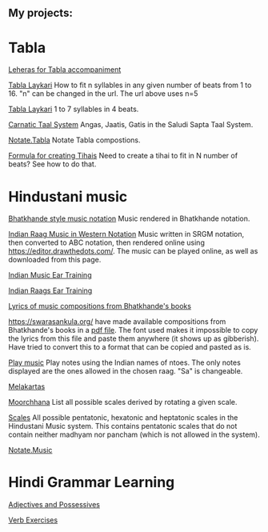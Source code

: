 ## My projects:

# Tabla
[Leheras for Tabla accompaniment](music-notation/abc_leheras.html)

[Tabla Laykari](/tabla-laykari/?n=5&gaps)
How to fit n syllables in any given number of beats from 1 to 16. "n" can be changed in the url. The url above uses n=5

[Tabla Laykari](/tabla-laykari/odd_laya.html)
1 to 7 syllables in 4 beats.

[Carnatic Taal System](/tabla-laykari/carnatic-taals.html)
Angas, Jaatis, Gatis in the Saludi Sapta Taal System.

[Notate.Tabla](tabla-notation/README.html)
Notate Tabla compostions.

[Formula for creating Tihais](tabla-notation/create_tihai.html)
Need to create a tihai to fit in N number of beats? See how to do that.


# Hindustani music
[Bhatkhande style music notation](bhatkhande.md)
Music rendered in Bhatkhande notation.

[Indian Raag Music in Western Notation](music-notation/compositions.html)
Music written in SRGM notation, then converted to ABC notation, then rendered online using https://editor.drawthedots.com/.
The music can be played online, as well as downloaded from this page.

[Indian Music Ear Training](ear-training/index.html)

[Indian Raags Ear Training](ear-training/phrases.html)

[Lyrics of music compositions from Bhatkhande's books](music-notation/bhatkhande_lyrics.html)

https://swarasankula.org/ have made available compositions from Bhatkhande's books in a [pdf file](https://swarasankula.org/swarasankula-bhatkande/Lyrics_File.pdf).  The font used makes it impossible to copy the lyrics from this file and paste them anywhere (it shows up as gibberish). Have tried to convert this to a format that can be copied and pasted as is.

[Play music](ear-training/playnotes.html) 
Play notes using the Indian names of ntoes.  The only notes displayed are the ones allowed in the chosen raag. "Sa" is changeable.

[Melakartas](music-notation/melakartas.html)

[Moorchhana](ear-training/moorchhana.html)
List all possible scales derived by rotating a given scale.

[Scales](music-notation/scales.html)
All possible pentatonic, hexatonic and heptatonic scales in the Hindustani Music system. 
This contains pentatonic scales that do not contain neither madhyam nor pancham (which is not allowed in the system).

[Notate.Music](music-notation/README.html)

# Hindi Grammar Learning
[Adjectives and Possessives](hindi/adjectives.html)

[Verb Exercises](hindi/verb-exercises.html)
